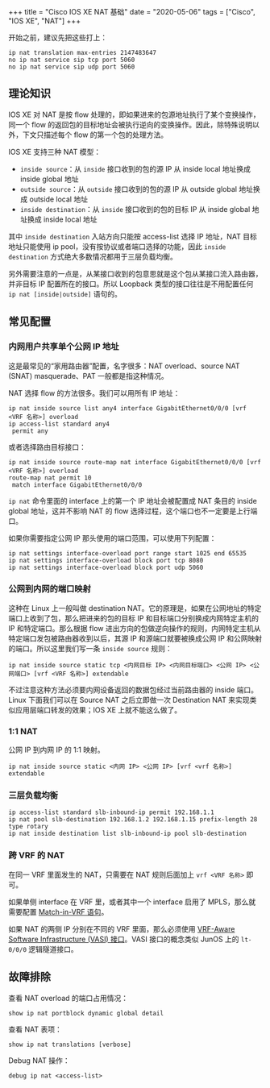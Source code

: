 +++
title = "Cisco IOS XE NAT 基础"
date = "2020-05-06"
tags = ["Cisco", "IOS XE", "NAT"]
+++

开始之前，建议先把这些打上：

```
ip nat translation max-entries 2147483647
no ip nat service sip tcp port 5060
no ip nat service sip udp port 5060
```

## 理论知识

IOS XE 对 NAT 是按 flow 处理的，即如果进来的包源地址执行了某个变换操作，同一个 flow 的返回包的目标地址会被执行逆向的变换操作。因此，除特殊说明以外，下文只描述每个 flow 的第一个包的处理方法。

IOS XE 支持三种 NAT 模型：

* `inside source`：从 `inside` 接口收到的包的源 IP 从 inside local 地址换成 inside global 地址
* `outside source`：从 `outside` 接口收到的包的源 IP 从 outside global 地址换成 outside local 地址
* `inside destination`：从 `inside` 接口收到的包的目标 IP 从 inside global 地址换成 inside local 地址

其中 `inside destination` 入站方向只能按 access-list 选择 IP 地址，NAT 目标地址只能使用 ip pool，没有按协议或者端口选择的功能，因此 `inside destination` 方式绝大多数情况都用于三层负载均衡。

另外需要注意的一点是，从某接口收到的包意思就是这个包从某接口流入路由器，并非目标 IP 配置所在的接口。所以 Loopback 类型的接口往往是不用配置任何 `ip nat [inside|outside]` 语句的。

## 常见配置

### 内网用户共享单个公网 IP 地址

这是最常见的“家用路由器”配置，名字很多：NAT overload、source NAT (SNAT) masquerade、PAT 一般都是指这种情况。

NAT 选择 flow 的方法很多。我们可以用所有 IP 地址：
```
ip nat inside source list any4 interface GigabitEthernet0/0/0 [vrf <VRF 名称>] overload
ip access-list standard any4
 permit any
```

或者选择路由目标接口：
```
ip nat inside source route-map nat interface GigabitEthernet0/0/0 [vrf <VRF 名称>] overload
route-map nat permit 10 
 match interface GigabitEthernet0/0/0
```

`ip nat` 命令里面的 interface 上的第一个 IP 地址会被配置成 NAT 条目的 inside global 地址，这并不影响 NAT 的 flow 选择过程，这个端口也不一定要是上行端口。

如果你需要指定公网 IP 那头使用的端口范围，可以使用下列配置：
```
ip nat settings interface-overload port range start 1025 end 65535
ip nat settings interface-overload block port tcp 8080
ip nat settings interface-overload block port udp 5060
```

### 公网到内网的端口映射

这种在 Linux 上一般叫做 destination NAT。它的原理是，如果在公网地址的特定端口上收到了包，那么把进来的包的目标 IP 和目标端口分别换成内网特定主机的 IP 和特定端口。那么根据 flow 进出方向的包做逆向操作的规则，内网特定主机从特定端口发包被路由器收到以后，其源 IP 和源端口就要被换成公网 IP 和公网映射的端口。所以这里我们写一条 `inside source` 规则：
```
ip nat inside source static tcp <内网目标 IP> <内网目标端口> <公网 IP> <公网端口> [vrf <VRF 名称>] extendable
```

不过注意这种方法必须要内网设备返回的数据包经过当前路由器的 inside 端口。Linux 下面我们可以在 Source NAT 之后立即做一次 Destination NAT 来实现类似应用层端口转发的效果；IOS XE 上就不能这么做了。

### 1:1 NAT

公网 IP 到内网 IP 的 1:1 映射。
```
ip nat inside source static <内网 IP> <公网 IP> [vrf <vrf 名称>] extendable 
```

### 三层负载均衡

```
ip access-list standard slb-inbound-ip permit 192.168.1.1
ip nat pool slb-destination 192.168.1.2 192.168.1.15 prefix-length 28 type rotary
ip nat inside destination list slb-inbound-ip pool slb-destination
```

### 跨 VRF 的 NAT

在同一 VRF 里面发生的 NAT，只需要在 NAT 规则后面加上 `vrf <VRF 名称>` 即可。

如果单侧 interface 在 VRF 里，或者其中一个 interface 启用了 MPLS，那么就需要配置 [Match-in-VRF 语句](https://www.cisco.com/c/en/us/td/docs/ios-xml/ios/ipaddr_nat/configuration/xe-3s/nat-xe-3s-book/iadnat-match-vrf.html)。

如果 NAT 的两侧 IP 分别在不同的 VRF 里面，那么必须使用 [VRF-Aware Software Infrastructure (VASI) 接口](https://www.cisco.com/c/en/us/support/docs/ip/network-address-translation-nat/200255-Configure-VRF-Aware-Software-Infrastruct.html)。VASI 接口的概念类似 JunOS 上的 `lt-0/0/0` 逻辑隧道接口。

## 故障排除

查看 NAT overload 的端口占用情况：
```
show ip nat portblock dynamic global detail
```

查看 NAT 表项：
```
show ip nat translations [verbose]
```

Debug NAT 操作：
```
debug ip nat <access-list>
```
